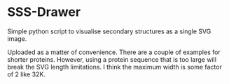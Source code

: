 # SSS-Drawer
Simple python script to visualise secondary structures as a single SVG image.

Uploaded as a matter of convenience. There are a couple of examples for shorter proteins. However, using a protein sequence that is too large will break the SVG length limitations. I think the maximum width is some factor of 2 like 32K.
